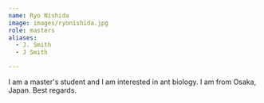 ```yaml
---
name: Ryo Nishida
image: images/ryonishida.jpg
role: masters
aliases:
  - J. Smith
  - J Smith

---
```


I am a master's student and I am interested in ant biology.
I am from Osaka, Japan. Best regards.